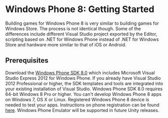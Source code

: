Windows Phone 8: Getting Started
================================


Building games for Windows Phone 8 is very similar to building games for Windows Store. The process is not identical though. Some of the differences include different Visual Studio project exported by the Editor, scripting based on .NET for Windows Phone instead of .NET for Windows Store and hardware more similar to that of iOS or Android.

Prerequisites
-------------


Download the [Windows Phone SDK 8.0](http://dev.windowsphone.com/en-us/downloadsdk) which includes Microsoft Visual Studio Express 2012 for Windows Phone. If you already have Visual Studio 2012 Professional or higher, the SDK templates and tools are integrated into your existing installation of Visual Studio. Windows Phone SDK 8.0 requires 64-bit Windows 8 Pro or higher. You can't develop Windows Phone 8 apps on Windows 7, OS X or Linux. Registered Windows Phone 8 device is needed to test your apps. Instructions on phone registration can be found [here](http://goo.gl/BJDlj). Windows Phone Emulator will be supported in future Unity releases.
